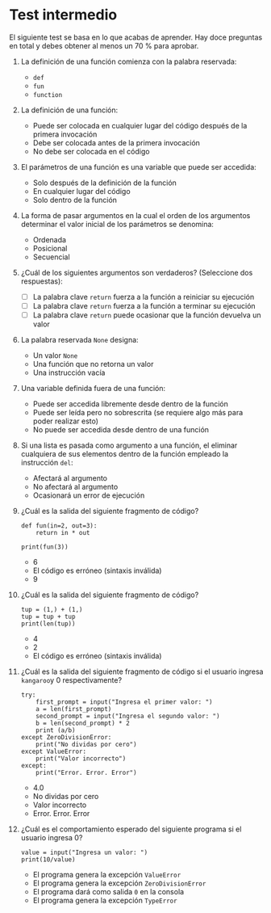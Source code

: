 # Test intermedio

El siguiente test se basa en lo que acabas de aprender. Hay doce preguntas en total y debes obtener al menos un 70 % para aprobar.

1. La definición de una función comienza con la palabra reservada:

    * `def`
    * `fun`
    * `function`

2. La definición de una función:

    * Puede ser colocada en cualquier lugar del código después de la primera invocación
    * Debe ser colocada antes de la primera invocación
    * No debe ser colocada en el código

3. El parámetros de una función es una variable que puede ser accedida:

    * Solo después de la definición de la función
    * En cualquier lugar del código
    * Solo dentro de la función

4. La forma de pasar argumentos en la cual el orden de los argumentos determinar el valor inicial de los parámetros se denomina:

    * Ordenada
    * Posicional
    * Secuencial

5. ¿Cuál de los siguientes argumentos son verdaderos? (Seleccione dos respuestas):

    * [ ] La palabra clave `return` fuerza a la función a reiniciar su ejecución
    * [ ] La palabra clave `return` fuerza a la función a terminar su ejecución
    * [ ] La palabra clave `return` puede ocasionar que la función devuelva un valor

6. La palabra reservada `None` designa:

    * Un valor `None`
    * Una función que no retorna un valor
    * Una instrucción vacía

7. Una variable definida fuera de una función: 

    * Puede ser accedida libremente desde dentro de la función
    * Puede ser leída pero no sobrescrita (se requiere algo más para poder realizar esto)
    * No puede ser accedida desde dentro de una función

8. Si una lista es pasada como argumento a una función, el eliminar cualquiera de sus elementos dentro de la función empleado la instrucción `del`:

    * Afectará al argumento
    * No afectará al argumento
    * Ocasionará un error de ejecución

9. ¿Cuál es la salida del siguiente fragmento de código?

    ```
    def fun(in=2, out=3):
        return in * out
    
    print(fun(3))
    ```

    * 6
    * El código es erróneo (sintaxis inválida)
    * 9

10. ¿Cuál es la salida del siguiente fragmento de código?

    ```
    tup = (1,) + (1,)
    tup = tup + tup
    print(len(tup))
    ```

    * 4
    * 2
    * El código es erróneo (sintaxis inválida)

11. ¿Cuál es la salida del siguiente fragmento de código si el usuario ingresa `kangaroo`y 0 respectivamente?

    ```
    try:
        first_prompt = input("Ingresa el primer valor: ")
        a = len(first_prompt)
        second_prompt = input("Ingresa el segundo valor: ")
        b = len(second_prompt) * 2
        print (a/b)
    except ZeroDivisionError:
        print("No dividas por cero")
    except ValueError:
        print("Valor incorrecto")
    except:
        print("Error. Error. Error")
    ```

    * 4.0
    * No dividas por cero
    * Valor incorrecto
    * Error. Error. Error

12. ¿Cuál es el comportamiento esperado del siguiente programa si el usuario ingresa 0?

    ```
    value = input("Ingresa un valor: ")
    print(10/value)
    ```

    * El programa genera la excepción `ValueError`
    * El programa genera la excepción `ZeroDivisionError`
    * El programa dará como salida `0` en la consola
    * El programa genera la excepción `TypeError`